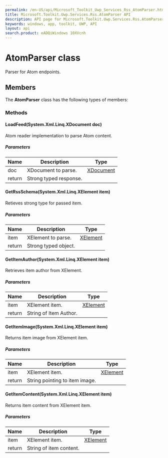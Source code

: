 ```yaml
---
permalink: /en-US/api/Microsoft_Toolkit_Uwp_Services_Rss_AtomParser.htm
title: Microsoft.Toolkit.Uwp.Services.Rss.AtomParser API 
description: API page for Microsoft.Toolkit.Uwp.Services.Rss.AtomParser
keywords: windows, app, toolkit, UWP, API
layout: api
search.product: eADQiWindows 10XVcnh
---
```



# AtomParser class

Parser for Atom endpoints.

## Members

The **AtomParser** class has the following types of members:

### Methods

#### LoadFeed(System.Xml.Linq.XDocument doc)

Atom reader implementation to parse Atom content.

##### Parameters



| Name | Description | Type || --- | --- | --- || doc | XDocument to parse. | [XDocument](https://msdn.microsoft.com/library/windows/apps/System.Xml.Linq.XDocument) || return |Strong typed response. |


#### GetRssSchema(System.Xml.Linq.XElement item)

Retieves strong type for passed item.

##### Parameters



| Name | Description | Type || --- | --- | --- || item | XElement to parse. | [XElement](https://msdn.microsoft.com/library/windows/apps/System.Xml.Linq.XElement) || return |Strong typed object. |


#### GetItemAuthor(System.Xml.Linq.XElement item)

Retrieves item author from XElement.

##### Parameters



| Name | Description | Type || --- | --- | --- || item | XElement item. | [XElement](https://msdn.microsoft.com/library/windows/apps/System.Xml.Linq.XElement) || return |String of Item Author. |


#### GetItemImage(System.Xml.Linq.XElement item)

Returns item image from XElement item.

##### Parameters



| Name | Description | Type || --- | --- | --- || item | XElement item. | [XElement](https://msdn.microsoft.com/library/windows/apps/System.Xml.Linq.XElement) || return |String pointing to item image. |


#### GetItemContent(System.Xml.Linq.XElement item)

Returns item content from XElement item.

##### Parameters



| Name | Description | Type || --- | --- | --- || item | XElement item. | [XElement](https://msdn.microsoft.com/library/windows/apps/System.Xml.Linq.XElement) || return |String of item content. |

